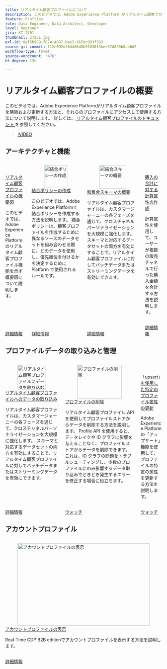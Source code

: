 ```yaml
---
title: リアルタイム顧客プロファイルについて
description: このビデオでは、Adobe Experience Platform がリアルタイム顧客プロファイルをアセンブルおよび更新する方法、およびこれらのプロファイルにアクセスして使用する方法を説明します。
feature: Profiles
role: Data Engineer, Data Architect, Developer
level: Beginner
jira: KT-2701
thumbnail: 27251.jpg
exl-id: 6ef5b589-f874-4687-bee3-9650c993f383
source-git-commit: 112e092df6d486d8b9103013bec57d820b8ae6d7
workflow-type: tm+mt
source-wordcount: '476'
ht-degree: 13%

---
```


# リアルタイム顧客プロファイルの概要

このビデオでは、Adobe Experience Platformがリアルタイム顧客プロファイルを構築および更新する方法と、それらのプロファイルにアクセスして使用する方法について説明します。 詳しくは、[ リアルタイム顧客プロファイルのドキュメント ](https://experienceleague.adobe.com/docs/experience-platform/profile/home.html?lang=ja) を参照してください。

>[!VIDEO](https://video.tv.adobe.com/v/31660?learn=on&enablevpops&captions=jpn)

## アーキテクチャと機能

<!-- CARDS
* overview-diagram.md
* create-merge-policies.md
* union-schemas-overview.md
* create-a-computed-attribute-for-sum-of-purchases.md
-->
<!-- START CARDS HTML - DO NOT MODIFY BY HAND -->
<div class="columns">
    <div class="column is-half-tablet is-half-desktop is-one-third-widescreen" aria-label="Overview Diagram of Real-Time Customer Profile">
        <div class="card" style="height: 100%; display: flex; flex-direction: column; height: 100%;">
            <div class="card-image">
                <figure class="image x-is-16by9">
                    <a href="overview-diagram.md" title="リアルタイム顧客プロファイルの概要図" target="_blank" rel="referrer">
                        <img class="is-bordered-r-small" src="https://video.tv.adobe.com/v/36809?format=jpeg&nocache=1740415066741&captions=jpn" alt="リアルタイム顧客プロファイルの概要図"
                             style="width: 100%; aspect-ratio: 16 / 9; object-fit: cover; overflow: hidden; display: block; margin: auto;">
                    </a>
                </figure>
            </div>
            <div class="card-content is-padded-small" style="display: flex; flex-direction: column; flex-grow: 1; justify-content: space-between;">
                <div class="top-card-content">
                    <p class="headline is-size-6 has-text-weight-bold">
                        <a href="overview-diagram.md" target="_blank" rel="referrer" title="リアルタイム顧客プロファイルの概要図"> リアルタイム顧客プロファイルの概要図 </a>
                    </p>
                    <p class="is-size-6">このビデオでは、Adobe Experience Platformのリアルタイム顧客プロファイル機能を示す概要図について説明します。</p>
                </div>
                <a href="overview-diagram.md" target="_blank" rel="referrer" class="spectrum-Button spectrum-Button--outline spectrum-Button--primary spectrum-Button--sizeM" style="align-self: flex-start; margin-top: 1rem;">
                    <span class="spectrum-Button-label has-no-wrap has-text-weight-bold"> 詳細情報 </span>
                </a>
            </div>
        </div>
    </div>
    <div class="column is-half-tablet is-half-desktop is-one-third-widescreen" aria-label="Create merge policies">
        <div class="card" style="height: 100%; display: flex; flex-direction: column; height: 100%;">
            <div class="card-image">
                <figure class="image x-is-16by9">
                    <a href="create-merge-policies.md" title="結合ポリシーの作成" target="_blank" rel="referrer">
                        <img class="is-bordered-r-small" src="https://video.tv.adobe.com/v/345078?format=jpeg&nocache=1740415066765&captions=jpn" alt="結合ポリシーの作成"
                             style="width: 100%; aspect-ratio: 16 / 9; object-fit: cover; overflow: hidden; display: block; margin: auto;">
                    </a>
                </figure>
            </div>
            <div class="card-content is-padded-small" style="display: flex; flex-direction: column; flex-grow: 1; justify-content: space-between;">
                <div class="top-card-content">
                    <p class="headline is-size-6 has-text-weight-bold">
                        <a href="create-merge-policies.md" target="_blank" rel="referrer" title="結合ポリシーの作成"> 結合ポリシーの作成 </a>
                    </p>
                    <p class="is-size-6">このビデオでは、Adobe Experience Platformで結合ポリシーを作成する方法を説明します。 結合ポリシーは、顧客プロファイルを作成するために異なるソースのデータセットを組み合わせる際に、どのデータを使用し、優先順位を付けるかを決定するために Platform で使用されるルールです。</p>
                </div>
                <a href="create-merge-policies.md" target="_blank" rel="referrer" class="spectrum-Button spectrum-Button--outline spectrum-Button--primary spectrum-Button--sizeM" style="align-self: flex-start; margin-top: 1rem;">
                    <span class="spectrum-Button-label has-no-wrap has-text-weight-bold"> 詳細情報 </span>
                </a>
            </div>
        </div>
    </div>
    <div class="column is-half-tablet is-half-desktop is-one-third-widescreen" aria-label="Union schemas overview">
        <div class="card" style="height: 100%; display: flex; flex-direction: column; height: 100%;">
            <div class="card-image">
                <figure class="image x-is-16by9">
                    <a href="union-schemas-overview.md" title="結合スキーマの概要" target="_blank" rel="referrer">
                        <img class="is-bordered-r-small" src="https://video.tv.adobe.com/v/342824?format=jpeg&nocache=1740415066755&captions=jpn" alt="結合スキーマの概要"
                             style="width: 100%; aspect-ratio: 16 / 9; object-fit: cover; overflow: hidden; display: block; margin: auto;">
                    </a>
                </figure>
            </div>
            <div class="card-content is-padded-small" style="display: flex; flex-direction: column; flex-grow: 1; justify-content: space-between;">
                <div class="top-card-content">
                    <p class="headline is-size-6 has-text-weight-bold">
                        <a href="union-schemas-overview.md" target="_blank" rel="referrer" title="結合スキーマの概要">和集合スキーマの概要</a>
                    </p>
                    <p class="is-size-6">リアルタイム顧客プロファイルは、カスタマージャーニーの各フェーズを通じて、クロスチャネルパーソナライゼーションを大規模に強化します。 スキーマと対応するデータセットの両方を有効にすることで、リアルタイム顧客プロファイルに対してバッチデータまたはストリーミングデータを有効にできます。</p>
                </div>
                <a href="union-schemas-overview.md" target="_blank" rel="referrer" class="spectrum-Button spectrum-Button--outline spectrum-Button--primary spectrum-Button--sizeM" style="align-self: flex-start; margin-top: 1rem;">
                    <span class="spectrum-Button-label has-no-wrap has-text-weight-bold"> 詳細情報 </span>
                </a>
            </div>
        </div>
    </div>
    <div class="column is-half-tablet is-half-desktop is-one-third-widescreen" aria-label="Create a computed attribute for the sum of purchases">
        <div class="card" style="height: 100%; display: flex; flex-direction: column; height: 100%;">
            <div class="card-image">
                <figure class="image x-is-16by9">
                    <a href="create-a-computed-attribute-for-sum-of-purchases.md" title="購入合計の計算属性を作成" target="_blank" rel="referrer">
                        <img class="is-bordered-r-small" src="https://video.tv.adobe.com/v/3443552?format=jpeg&nocache=1740415066775&captions=jpn" alt="購入合計の計算属性を作成"
                             style="width: 100%; aspect-ratio: 16 / 9; object-fit: cover; overflow: hidden; display: block; margin: auto;">
                    </a>
                </figure>
            </div>
            <div class="card-content is-padded-small" style="display: flex; flex-direction: column; flex-grow: 1; justify-content: space-between;">
                <div class="top-card-content">
                    <p class="headline is-size-6 has-text-weight-bold">
                        <a href="create-a-computed-attribute-for-sum-of-purchases.md" target="_blank" rel="referrer" title="購入合計の計算属性を作成">購入の合計に対する計算属性の作成</a>
                    </p>
                    <p class="is-size-6">計算属性を使用して、ユーザーが複数の販売チャネルで行った購入金額を合計する方法を説明します。</p>
                </div>
                <a href="create-a-computed-attribute-for-sum-of-purchases.md" target="_blank" rel="referrer" class="spectrum-Button spectrum-Button--outline spectrum-Button--primary spectrum-Button--sizeM" style="align-self: flex-start; margin-top: 1rem;">
                    <span class="spectrum-Button-label has-no-wrap has-text-weight-bold"> 詳細情報 </span>
                </a>
            </div>
        </div>
    </div>
</div>
<!-- END CARDS HTML - DO NOT MODIFY BY HAND -->

## プロファイルデータの取り込みと管理

<!-- CARDS
* bring-data-into-the-real-time-customer-profile.md
* delete-profiles.md
* update-a-specific-attribute-with-upsert.md
-->
<!-- START CARDS HTML - DO NOT MODIFY BY HAND -->
<div class="columns">
    <div class="column is-half-tablet is-half-desktop is-one-third-widescreen" aria-label="Bring Data into Real-Time Customer Profile">
        <div class="card" style="height: 100%; display: flex; flex-direction: column; height: 100%;">
            <div class="card-image">
                <figure class="image x-is-16by9">
                    <a href="bring-data-into-the-real-time-customer-profile.md" title="リアルタイム顧客プロファイルにデータを取り込む" target="_blank" rel="referrer">
                        <img class="is-bordered-r-small" src="https://video.tv.adobe.com/v/34393?format=jpeg&nocache=1740415067018&captions=jpn" alt="リアルタイム顧客プロファイルにデータを取り込む"
                             style="width: 100%; aspect-ratio: 16 / 9; object-fit: cover; overflow: hidden; display: block; margin: auto;">
                    </a>
                </figure>
            </div>
            <div class="card-content is-padded-small" style="display: flex; flex-direction: column; flex-grow: 1; justify-content: space-between;">
                <div class="top-card-content">
                    <p class="headline is-size-6 has-text-weight-bold">
                        <a href="bring-data-into-the-real-time-customer-profile.md" target="_blank" rel="referrer" title="リアルタイム顧客プロファイルにデータを取り込む"> リアルタイム顧客プロファイルへのデータの取り込み </a>
                    </p>
                    <p class="is-size-6">リアルタイム顧客プロファイルは、カスタマージャーニーの各フェーズを通じて、クロスチャネルパーソナライゼーションを大規模に強化します。 スキーマと対応するデータセットの両方を有効にすることで、リアルタイム顧客プロファイルに対してバッチデータまたはストリーミングデータを有効にできます。</p>
                </div>
                <a href="bring-data-into-the-real-time-customer-profile.md" target="_blank" rel="referrer" class="spectrum-Button spectrum-Button--outline spectrum-Button--primary spectrum-Button--sizeM" style="align-self: flex-start; margin-top: 1rem;">
                    <span class="spectrum-Button-label has-no-wrap has-text-weight-bold"> 詳細情報 </span>
                </a>
            </div>
        </div>
    </div>
    <div class="column is-half-tablet is-half-desktop is-one-third-widescreen" aria-label="Delete profiles">
        <div class="card" style="height: 100%; display: flex; flex-direction: column; height: 100%;">
            <div class="card-image">
                <figure class="image x-is-16by9">
                    <a href="delete-profiles.md" title="プロファイルの削除" target="_blank" rel="referrer">
                        <img class="is-bordered-r-small" src="https://video.tv.adobe.com/v/3429807/?format=jpeg&nocache=1740415067005" alt="プロファイルの削除"
                             style="width: 100%; aspect-ratio: 16 / 9; object-fit: cover; overflow: hidden; display: block; margin: auto;">
                    </a>
                </figure>
            </div>
            <div class="card-content is-padded-small" style="display: flex; flex-direction: column; flex-grow: 1; justify-content: space-between;">
                <div class="top-card-content">
                    <p class="headline is-size-6 has-text-weight-bold">
                        <a href="delete-profiles.md" target="_blank" rel="referrer" title="プロファイルの削除">プロファイルの削除</a>
                    </p>
                    <p class="is-size-6">リアルタイム顧客プロファイル API を使用してプロファイルストアからデータを削除する方法を説明します。 Profile API を使用すると、データレイクや ID グラフに影響を与えることなく、プロファイルストアからデータを削除できます。 これは、ID グラフの問題をトラブルシューティングし、少数のプロファイルにのみ影響するデータ取り込みでときどき発生するエラーを修正する場合に役立ちます。</p>
                </div>
                <a href="delete-profiles.md" target="_blank" rel="referrer" class="spectrum-Button spectrum-Button--outline spectrum-Button--primary spectrum-Button--sizeM" style="align-self: flex-start; margin-top: 1rem;">
                    <span class="spectrum-Button-label has-no-wrap has-text-weight-bold"> ウォッチ </span>
                </a>
            </div>
        </div>
    </div>
    <div class="column is-half-tablet is-half-desktop is-one-third-widescreen" aria-label="Update specific profile attributes using `upsert`">
        <div class="card" style="height: 100%; display: flex; flex-direction: column; height: 100%;">
            <div class="card-image">
                <figure class="image x-is-16by9">
                    <a href="update-a-specific-attribute-with-upsert.md" title="「upsert」を使用した特定のプロファイル属性の更新" target="_blank" rel="referrer">
                        <img class="is-bordered-r-small" src="https://video.tv.adobe.com/v/3443442/?format=jpeg&nocache=1740415067029&captions=jpn" alt="「upsert」を使用した特定のプロファイル属性の更新"
                             style="width: 100%; aspect-ratio: 16 / 9; object-fit: cover; overflow: hidden; display: block; margin: auto;">
                    </a>
                </figure>
            </div>
            <div class="card-content is-padded-small" style="display: flex; flex-direction: column; flex-grow: 1; justify-content: space-between;">
                <div class="top-card-content">
                    <p class="headline is-size-6 has-text-weight-bold">
                        <a href="update-a-specific-attribute-with-upsert.md" target="_blank" rel="referrer" title="「upsert」を使用した特定のプロファイル属性の更新"> 「upsert」を使用した特定のプロファイル属性の更新 </a>
                    </p>
                    <p class="is-size-6">Adobe Experience Platformの「アップサート」機能を使用して、プロファイルの特定の属性を更新する方法を説明します。</p>
                </div>
                <a href="update-a-specific-attribute-with-upsert.md" target="_blank" rel="referrer" class="spectrum-Button spectrum-Button--outline spectrum-Button--primary spectrum-Button--sizeM" style="align-self: flex-start; margin-top: 1rem;">
                    <span class="spectrum-Button-label has-no-wrap has-text-weight-bold"> ウォッチ </span>
                </a>
            </div>
        </div>
    </div>
</div>
<!-- END CARDS HTML - DO NOT MODIFY BY HAND -->

## アカウントプロファイル

<!-- CARDS
* view-account-profiles.md
-->
<!-- START CARDS HTML - DO NOT MODIFY BY HAND -->
<div class="columns">
    <div class="column is-half-tablet is-half-desktop is-one-third-widescreen" aria-label="View account profiles">
        <div class="card" style="height: 100%; display: flex; flex-direction: column; height: 100%;">
            <div class="card-image">
                <figure class="image x-is-16by9">
                    <a href="view-account-profiles.md" title="アカウントプロファイルの表示" target="_blank" rel="referrer">
                        <img class="is-bordered-r-small" src="https://video.tv.adobe.com/v/3446578?format=jpeg&nocache=1740415067214&captions=jpn" alt="アカウントプロファイルの表示"
                             style="width: 100%; aspect-ratio: 16 / 9; object-fit: cover; overflow: hidden; display: block; margin: auto;">
                    </a>
                </figure>
            </div>
            <div class="card-content is-padded-small" style="display: flex; flex-direction: column; flex-grow: 1; justify-content: space-between;">
                <div class="top-card-content">
                    <p class="headline is-size-6 has-text-weight-bold">
                        <a href="view-account-profiles.md" target="_blank" rel="referrer" title="アカウントプロファイルの表示"> アカウントプロファイルの表示 </a>
                    </p>
                    <p class="is-size-6">Real-Time CDP B2B editionでアカウントプロファイルを表示する方法を説明します。</p>
                </div>
                <a href="view-account-profiles.md" target="_blank" rel="referrer" class="spectrum-Button spectrum-Button--outline spectrum-Button--primary spectrum-Button--sizeM" style="align-self: flex-start; margin-top: 1rem;">
                    <span class="spectrum-Button-label has-no-wrap has-text-weight-bold"> 詳細情報 </span>
                </a>
            </div>
        </div>
    </div>
</div>
<!-- END CARDS HTML - DO NOT MODIFY BY HAND -->